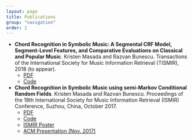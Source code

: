 ```yaml
---
layout: page
title: Publications
group: "navigation"
order: 2
---
```


* **Chord Recognition in Symbolic Music: A Segmental CRF Model, Segment-Level Features, and Comparative Evaluations on Classical and Popular Music**. Kristen Masada and Razvan Bunescu. Transactions of the International Society for Music Information Retrieval (TISMIR), 2018 (to appear).
  * [PDF](./publications/tismir18/tismir18.pdf)
  * [Code](https://github.com/kristenmasada/chord_recognition_semi_crf)
* **Chord Recognition in Symbolic Music using semi-Markov Conditional Random Fields**. Kristen Masada and Razvan Bunescu. Proceedings of the 18th International Society for Music Information Retrieval (ISMIR) Conference, Suzhou, China, October 2017. 
  * [PDF](./publications/ismir17/ismir17.pdf) 
  * [Code](https://github.com/kristenmasada/chord_recognition_semi_crf)
  * [ISMIR Poster](./publications/ismir17/ismir17_poster.pdf)
  * [ACM Presentation (Nov. 2017)](./publications/ismir17/ismir17_acm_presentation.pdf) 
